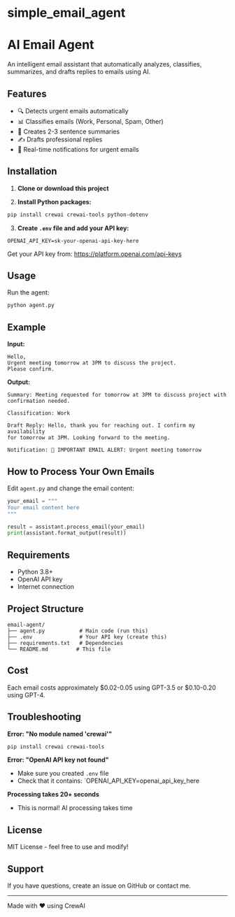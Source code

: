 # simple_email_agent
# AI Email Agent

An intelligent email assistant that automatically analyzes, classifies, summarizes, and drafts replies to emails using AI.

## Features

- 🔍 Detects urgent emails automatically
- 📊 Classifies emails (Work, Personal, Spam, Other)
- 📝 Creates 2-3 sentence summaries
- ✍️ Drafts professional replies
- 🔔 Real-time notifications for urgent emails

## Installation

1. **Clone or download this project**

2. **Install Python packages:**
```bash
pip install crewai crewai-tools python-dotenv
```

3. **Create `.env` file and add your API key:**
```
OPENAI_API_KEY=sk-your-openai-api-key-here
```

Get your API key from: https://platform.openai.com/api-keys

## Usage

Run the agent:
```bash
python agent.py
```

## Example

**Input:**
```
Hello,
Urgent meeting tomorrow at 3PM to discuss the project.
Please confirm.
```

**Output:**
```
Summary: Meeting requested for tomorrow at 3PM to discuss project with confirmation needed.

Classification: Work

Draft Reply: Hello, thank you for reaching out. I confirm my availability 
for tomorrow at 3PM. Looking forward to the meeting.

Notification: 🚨 IMPORTANT EMAIL ALERT: Urgent meeting tomorrow
```

## How to Process Your Own Emails

Edit `agent.py` and change the email content:

```python
your_email = """
Your email content here
"""

result = assistant.process_email(your_email)
print(assistant.format_output(result))
```

## Requirements

- Python 3.8+
- OpenAI API key
- Internet connection

## Project Structure

```
email-agent/
├── agent.py           # Main code (run this)
├── .env               # Your API key (create this)
├── requirements.txt   # Dependencies
└── README.md         # This file
```

## Cost

Each email costs approximately $0.02-0.05 using GPT-3.5 or $0.10-0.20 using GPT-4.

## Troubleshooting

**Error: "No module named 'crewai'"**
```bash
pip install crewai crewai-tools
```

**Error: "OpenAI API key not found"**
- Make sure you created `.env` file
- Check that it contains: `OPENAI_API_KEY=openai_api_key_here

**Processing takes 20+ seconds**
- This is normal! AI processing takes time

## License

MIT License - feel free to use and modify!

## Support

If you have questions, create an issue on GitHub or contact me.

---

Made with ❤️ using CrewAI
